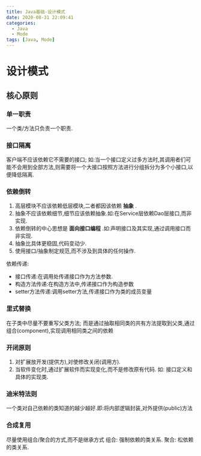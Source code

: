 ```yaml
---
title: Java基础-设计模式
date: 2020-08-31 22:09:41
categories:
  - Java
  - Mode
tags: [Java, Mode]
---
```


# 设计模式

## 核心原则

### 单一职责
一个类/方法只负责一个职责.

### 接口隔离
客户端不应该依赖它不需要的接口; 
如:当一个接口定义过多方法时,其调用者们可能不会用到全部方法,则需要将一个大接口按照方法进行分组拆分为多个小接口,以便降低隔离.

### 依赖倒转
1. 高层模块不应该依赖低层模块,二者都因该依赖 **抽象** .
2. 抽象不应该依赖细节,细节应该依赖抽象.如:在Service层依赖Dao层接口,而非实现.
3. 依赖倒转的中心思想是 **面向接口编程** .如:声明接口及其实现,通过调用接口而非实现.
4. 抽象比具体更稳固,代码变动少.
5. 使用接口/抽象制定规范,而不涉及到具体的任何操作.

依赖传递:
- 接口传递:在调用处传递接口作为方法参数.
- 构造方法传递:在构造方法中,传递接口作为构造参数
- setter方法传递:调用setter方法,传递接口作为类的成员变量

### 里式替换
在子类中尽量不要重写父类方法;
而是通过抽取相同类的共有方法提取到父类,通过组合(component),实现调用相同类之间的依赖

### 开闭原则
1. 对扩展放开发(提供方),对使修改关闭(调用方).
2. 当软件变化时,通过扩展软件而实现变化,而不是修改原有代码.
如: 接口定义和具体的实现类.

### 迪米特法则
一个类对自己依赖的类知道的越少越好.即:将内部逻辑封装,对外提供(public)方法

### 合成复用
尽量使用组合/聚合的方式,而不是继承方式
组合: 强制依赖的类关系.
聚合: 松依赖的类关系.

